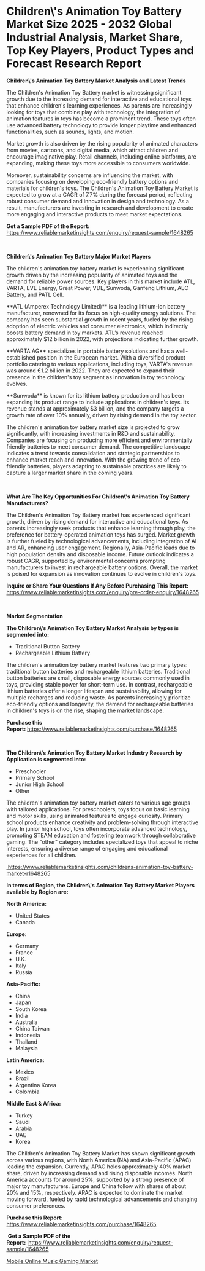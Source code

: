<p><h1>Children\'s Animation Toy Battery Market Size 2025 - 2032 Global Industrial Analysis, Market Share, Top Key Players, Product Types and Forecast Research Report</h1></p><p><strong>Children\'s Animation Toy Battery Market Analysis and Latest Trends</strong></p>
<p><p>The Children's Animation Toy Battery market is witnessing significant growth due to the increasing demand for interactive and educational toys that enhance children's learning experiences. As parents are increasingly looking for toys that combine play with technology, the integration of animation features in toys has become a prominent trend. These toys often use advanced battery technology to provide longer playtime and enhanced functionalities, such as sounds, lights, and motion.</p><p>Market growth is also driven by the rising popularity of animated characters from movies, cartoons, and digital media, which attract children and encourage imaginative play. Retail channels, including online platforms, are expanding, making these toys more accessible to consumers worldwide. </p><p>Moreover, sustainability concerns are influencing the market, with companies focusing on developing eco-friendly battery options and materials for children's toys. The Children's Animation Toy Battery Market is expected to grow at a CAGR of 7.7% during the forecast period, reflecting robust consumer demand and innovation in design and technology. As a result, manufacturers are investing in research and development to create more engaging and interactive products to meet market expectations.</p></p>
<p><strong>Get a Sample PDF of the Report:&nbsp;</strong> <a href="https://www.reliablemarketinsights.com/enquiry/request-sample/1648265?utm_campaign=2252&utm_medium=2&utm_source=Github&utm_content=ia&utm_term=25032025&utm_id=childrens-animation-toy-battery">https://www.reliablemarketinsights.com/enquiry/request-sample/1648265</a></p>
<p>&nbsp;</p>
<p><strong>Children\'s Animation Toy Battery Major Market Players</strong></p>
<p><p>The children's animation toy battery market is experiencing significant growth driven by the increasing popularity of animated toys and the demand for reliable power sources. Key players in this market include ATL, VARTA, EVE Energy, Great Power, VDL, Sunwoda, Ganfeng Lithium, AEC Battery, and PATL Cell.</p><p>**ATL (Amperex Technology Limited)** is a leading lithium-ion battery manufacturer, renowned for its focus on high-quality energy solutions. The company has seen substantial growth in recent years, fueled by the rising adoption of electric vehicles and consumer electronics, which indirectly boosts battery demand in toy markets. ATL’s revenue reached approximately $12 billion in 2022, with projections indicating further growth.</p><p>**VARTA AG** specializes in portable battery solutions and has a well-established position in the European market. With a diversified product portfolio catering to various applications, including toys, VARTA's revenue was around €1.2 billion in 2022. They are expected to expand their presence in the children's toy segment as innovation in toy technology evolves.</p><p>**Sunwoda** is known for its lithium battery production and has been expanding its product range to include applications in children's toys. Its revenue stands at approximately $3 billion, and the company targets a growth rate of over 10% annually, driven by rising demand in the toy sector.</p><p>The children's animation toy battery market size is projected to grow significantly, with increasing investments in R&D and sustainability. Companies are focusing on producing more efficient and environmentally friendly batteries to meet consumer demand. The competitive landscape indicates a trend towards consolidation and strategic partnerships to enhance market reach and innovation. With the growing trend of eco-friendly batteries, players adapting to sustainable practices are likely to capture a larger market share in the coming years.</p></p>
<p>&nbsp;</p>
<p><strong>What Are The Key Opportunities For Children\'s Animation Toy Battery Manufacturers?</strong></p>
<p><p>The Children's Animation Toy Battery market has experienced significant growth, driven by rising demand for interactive and educational toys. As parents increasingly seek products that enhance learning through play, the preference for battery-operated animation toys has surged. Market growth is further fueled by technological advancements, including integration of AI and AR, enhancing user engagement. Regionally, Asia-Pacific leads due to high population density and disposable income. Future outlook indicates a robust CAGR, supported by environmental concerns prompting manufacturers to invest in rechargeable battery options. Overall, the market is poised for expansion as innovation continues to evolve in children's toys.</p></p>
<p><strong>Inquire or Share Your Questions If Any Before Purchasing This Report:</strong> <a href="https://www.reliablemarketinsights.com/enquiry/pre-order-enquiry/1648265?utm_campaign=2252&utm_medium=2&utm_source=Github&utm_content=ia&utm_term=25032025&utm_id=childrens-animation-toy-battery">https://www.reliablemarketinsights.com/enquiry/pre-order-enquiry/1648265</a></p>
<p>&nbsp;</p>
<p><strong>Market Segmentation</strong></p>
<p><strong>The Children\'s Animation Toy Battery Market Analysis by types is segmented into:</strong></p>
<p><ul><li>Traditional Button Battery</li><li>Rechargeable Lithium Battery</li></ul></p>
<p><p>The children's animation toy battery market features two primary types: traditional button batteries and rechargeable lithium batteries. Traditional button batteries are small, disposable energy sources commonly used in toys, providing stable power for short-term use. In contrast, rechargeable lithium batteries offer a longer lifespan and sustainability, allowing for multiple recharges and reducing waste. As parents increasingly prioritize eco-friendly options and longevity, the demand for rechargeable batteries in children's toys is on the rise, shaping the market landscape.</p></p>
<p><strong>Purchase this Report:&nbsp;</strong><a href="https://www.reliablemarketinsights.com/purchase/1648265?utm_campaign=2252&utm_medium=2&utm_source=Github&utm_content=ia&utm_term=25032025&utm_id=childrens-animation-toy-battery">https://www.reliablemarketinsights.com/purchase/1648265</a></p>
<p>&nbsp;</p>
<p><strong>The Children\'s Animation Toy Battery Market Industry Research by Application is segmented into:</strong></p>
<p><ul><li>Preschooler</li><li>Primary School</li><li>Junior High School</li><li>Other</li></ul></p>
<p><p>The children's animation toy battery market caters to various age groups with tailored applications. For preschoolers, toys focus on basic learning and motor skills, using animated features to engage curiosity. Primary school products enhance creativity and problem-solving through interactive play. In junior high school, toys often incorporate advanced technology, promoting STEAM education and fostering teamwork through collaborative gaming. The "other" category includes specialized toys that appeal to niche interests, ensuring a diverse range of engaging and educational experiences for all children.</p></p>
<p><a href="https://www.reliablemarketinsights.com/childrens-animation-toy-battery-market-r1648265?utm_campaign=2252&utm_medium=2&utm_source=Github&utm_content=ia&utm_term=25032025&utm_id=childrens-animation-toy-battery">&nbsp;https://www.reliablemarketinsights.com/childrens-animation-toy-battery-market-r1648265</a></p>
<p><strong>In terms of Region, the Children\'s Animation Toy Battery Market Players available by Region are:</strong></p>
<p>
    <p> <strong> North America: </strong>
        <ul>
            <li>United States</li>
            <li>Canada</li>
        </ul>
        </p> 
    <p> <strong> Europe: </strong>
        <ul>
            <li>Germany</li>
            <li>France</li>
            <li>U.K.</li>
            <li>Italy</li>
            <li>Russia</li>
        </ul>
        </p> 
    <p> <strong> Asia-Pacific: </strong>
        <ul>
            <li>China</li>
            <li>Japan</li>
            <li>South Korea</li>
            <li>India</li>
            <li>Australia</li>
            <li>China Taiwan</li>
            <li>Indonesia</li>
            <li>Thailand</li>
            <li>Malaysia</li>
        </ul>
        </p> 
    <p> <strong> Latin America: </strong>
        <ul>
            <li>Mexico</li>
            <li>Brazil</li>
            <li>Argentina Korea</li>
            <li>Colombia</li>
        </ul>
        </p> 
    <p> <strong> Middle East & Africa: </strong>
        <ul>
            <li>Turkey</li>
            <li>Saudi</li>
            <li>Arabia</li>
            <li>UAE</li>
            <li>Korea</li>
        </ul>
    </p>
    </p>
<p><p>The Children's Animation Toy Battery Market has shown significant growth across various regions, with North America (NA) and Asia-Pacific (APAC) leading the expansion. Currently, APAC holds approximately 40% market share, driven by increasing demand and rising disposable incomes. North America accounts for around 25%, supported by a strong presence of major toy manufacturers. Europe and China follow with shares of about 20% and 15%, respectively. APAC is expected to dominate the market moving forward, fueled by rapid technological advancements and changing consumer preferences.</p></p>
<p><strong>Purchase this Report: </strong><a href="https://www.reliablemarketinsights.com/purchase/1648265?utm_campaign=2252&utm_medium=2&utm_source=Github&utm_content=ia&utm_term=25032025&utm_id=childrens-animation-toy-battery">https://www.reliablemarketinsights.com/purchase/1648265</a></p>
<p>&nbsp;<strong>Get a Sample PDF of the Report:&nbsp;&nbsp;</strong><a href="https://www.reliablemarketinsights.com/enquiry/request-sample/1648265?utm_campaign=2252&utm_medium=2&utm_source=Github&utm_content=ia&utm_term=25032025&utm_id=childrens-animation-toy-battery">https://www.reliablemarketinsights.com/enquiry/request-sample/1648265</a></p>
<p><strong></strong></p>
<p><p><a href="https://github.com/DianaWilson796/Market-Research-Report-List-2/blob/main/mobile-online-music-gaming-market.md?utm_campaign=2252&utm_medium=2&utm_source=Github&utm_content=ia&utm_term=25032025&utm_id=childrens-animation-toy-battery">Mobile Online Music Gaming Market</a></p></p>
